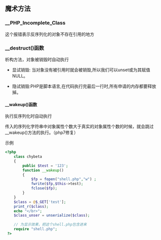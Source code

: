 ## 魔术方法

### __PHP_Incomplete_Class

这个报错表示反序列化的对象不存在引用的地方



### __destruct()函数

析构方法，对象被销毁时自动执行

- 显试销毁: 当对象没有被引用时就会被销毁,所以我们可以unset或为其赋值 NULL。

- 隐试销毁:PHP是脚本语言,在代码执行完最后一行时,所有申请的内存都要释放掉。



#### __wakeup()函数

执行反序列化时自动执行

传入的序列化字符串中对象属性个数大于真实的对象属性个数的时候，就会跳过__wakeup()方法的执行。（php7修复）

示例

```php
<?php 
	class chybeta
	{
		public $test = '123';
		function __wakeup()
		{
			$fp = fopen("shell.php","w") ;
			fwrite($fp,$this->test);
			fclose($fp);
		}
	}
	$class = @$_GET['test'];
	print_r($class);
	echo "</br>";
	$class_unser = unserialize($class);
	
	// 为显示效果，把这个shell.php包含进来
    require "shell.php";
 ?>
```

